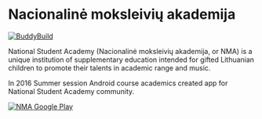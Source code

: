 # Nacionalinė moksleivių akademija
[![BuddyBuild](https://dashboard.buddybuild.com/api/statusImage?appID=593d7168ef9f0d0001bd77d8&branch=master&build=latest)](https://dashboard.buddybuild.com/apps/593d7168ef9f0d0001bd77d8/build/latest?branch=master)


National Student Academy (Nacionalinė moksleivių akademija, or NMA) is a unique institution of supplementary education intended for gifted Lithuanian children to promote their talents in academic range and music. 

In 2016 Summer session Android course academics created app for National Student Academy community. 

[![NMA Google Play](https://play.google.com/intl/en_us/badges/images/generic/en_badge_web_generic.png "NMA Google Play")](https://play.google.com/store/apps/details?id=com.nmakademija.nmaakademija)

